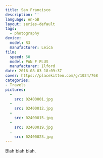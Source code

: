 ```yaml
---
title: San Francisco
description: ''
language: en-GB
layout: series-default
tags:
  - photography
device:
  model: R3
  manufacturer: Leica
film:
  speed: 50
  model: PAN F PLUS
  manufacturer: Ilford
date: 2016-08-03 18:09:37
cover: https://placekitten.com/g/1024/768
categories:
- Travels
pictures:
  -
    src: 02400001.jpg
  -
    src: 02400012.jpg
  -
    src: 02400015.jpg
  -
    src: 02400019.jpg
  -
    src: 02400023.jpg
---
```


Blah blah blah.
